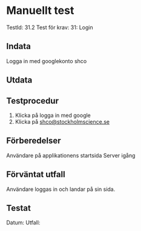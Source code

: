 # Manuellt test 
TestId: 31.2
Test för krav: 31: Login

## Indata
Logga in med googlekonto shco

## Utdata

## Testprocedur
1. Klicka på logga in med google
2. Klicka på shco@stockholmscience.se

## Förberedelser
Användare på applikationens startsida
Server igång

## Förväntat utfall
Användare loggas in och landar på sin sida. 

## Testat
Datum: 
Utfall: 